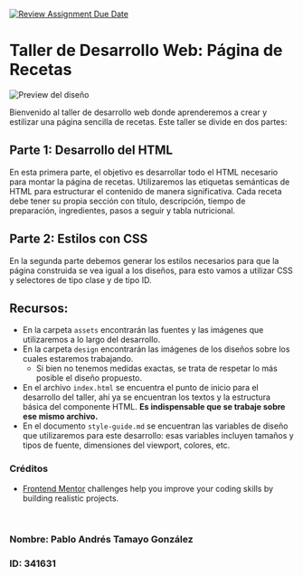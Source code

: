 [![Review Assignment Due Date](https://classroom.github.com/assets/deadline-readme-button-22041afd0340ce965d47ae6ef1cefeee28c7c493a6346c4f15d667ab976d596c.svg)](https://classroom.github.com/a/Byz-5WQa)
# Taller de Desarrollo Web: Página de Recetas

![Preview del diseño](./design/desktop-preview.jpg)


Bienvenido al taller de desarrollo web donde aprenderemos a crear y estilizar una página sencilla de recetas. Este taller se divide en dos partes:

## Parte 1: Desarrollo del HTML
En esta primera parte, el objetivo es desarrollar todo el HTML necesario para montar la página de recetas. Utilizaremos las etiquetas semánticas de HTML para estructurar el contenido de manera significativa. Cada receta debe tener su propia sección con título, descripción, tiempo de preparación, ingredientes, pasos a seguir y tabla nutricional.

## Parte 2: Estilos con CSS
En la segunda parte debemos generar los estilos necesarios para que la página construida se vea igual a los diseños, para esto vamos a utilizar CSS y selectores de tipo clase y de tipo ID.


## Recursos:
- En la carpeta `assets` encontrarán las fuentes y las imágenes que utilizaremos a lo largo del desarrollo.
- En la carpeta `design` encontrarán las imágenes de los diseños sobre los cuales estaremos trabajando.
   - Si bien no tenemos medidas exactas, se trata de respetar lo más posible el diseño propuesto.
- En el archivo `index.html` se encuentra el punto de inicio para el desarrollo del taller, ahí ya se encuentran los textos y la estructura básica del componente HTML. **Es indispensable que se trabaje sobre ese mismo archivo.**
- En el documento `style-guide.md` se encuentran las variables de diseño que utilizaremos para este desarrollo: esas variables incluyen tamaños y tipos de fuente, dimensiones del viewport, colores, etc.

### Créditos
- [Frontend Mentor](https://www.frontendmentor.io) challenges help you improve your coding skills by building realistic projects.

<br>

### Nombre: Pablo Andrés Tamayo González
### ID: 341631
